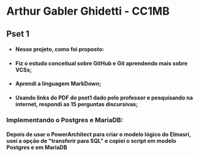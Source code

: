 # Arthur Gabler Ghidetti - CC1MB 
## Pset 1

* #### Nesse projeto, como foi proposto: 
* #### Fiz o estudo conceitual sobre GitHub e Git aprendendo mais sobre VCSs; 
* #### Aprendi a linguagem MarkDown; 
* #### Usando links do PDF do pset1 dado pelo professor e pesquisando na internet, respondi as 15 perguntas discursivas;

### Implementando o Postgres e MariaDB:
#### Depois de usar o PowerArchitect para criar o modelo lógico do Elmasri, usei a opção de "transferir para SQL" e copiei o script em modelo Postgres e em MariaDB

